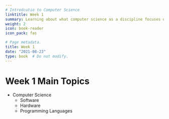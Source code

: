 ```yaml
---
# Introdcutio to Computer Science
linktitle: Week 1
summary: Learning about what computer science as a discipline focuses on, and how it intersects with merely all aspects on our everyday lives. 
weight: 2
icon: book-reader
icon_pack: fas

# Page metadata.
title: Week 1
date: "2021-08-23"
type: book  # Do not modify.
---
```


# Week 1 Main Topics
* Computer Science
  * Software
  * Hardware
  * Programming Languages 
   
